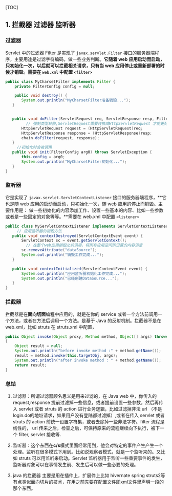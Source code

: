 [TOC]

## 1. 拦截器 过滤器 监听器

### 过滤器

Servlet 中的过滤器 Filter 是实现了 `javax.servlet.Filter` 接口的服务器端程序，主要用途是过滤字符编码，做一些业务判断。**它随着 web 应用启动而启动，只初始化一次，以后就可以拦截相关请求，只有当 web 应用停止或重新部署的时候才销毁。需要在 `web.xml` 中配置 `<filter>`**


```java
public class MyCharsetFilter implements Filter {
    private FilterConfig config = null;

    public void destroy() {
       System.out.println("MyCharsetFilter准备销毁...");
   }


   public void doFilter(ServletRequest req, ServletResponse resp, FilterChain chain) throws IOException, ServletException {
         // 强制类型转换,ServletRequest需要转换成HttpServletRequest 才能更好处理
       HttpServletRequest request = (HttpServletRequest)req;
       HttpServletResponse response = (HttpServletResponse)resp;
       chain.doFilter(request, response);
   }
     //初始化时会被调用
   public void init(FilterConfig arg0) throws ServletException {
       this.config = arg0;
       System.out.println("MyCharsetFilter初始化...");
   }
}
```


### 监听器

它是实现了 `javax.servlet.ServletContextListener` 接口的服务器端程序，**它也是随 web 应用的启动而启动，只初始化一次，随 web 应用的停止而销毁。主要作用是： 做一些初始化的内容添加工作、设置一些基本的内容、比如一些参数或者是一些固定的对象等等。**需要在 web.xml 中配置 `<listener>`


```java
public class MyServletContextListener implements ServletContextListener {
     // 应用监听器的销毁方法
   public void contextDestroyed(ServletContextEvent event) {
       ServletContext sc = event.getServletContext();
         // 在整个web应用销毁之前调用，将所有应用空间所设置的内容清空
       sc.removeAttribute("dataSource");
       System.out.println("销毁工作完成...");
   }

   public void contextInitialized(ServletContextEvent event) {
       System.out.println("应用监听器初始化工作完成...");
       System.out.println("已经创建DataSource...");
   }
}

```

### 拦截器

拦截器是在**面向切面**编程中应用的，就是在你的 service 或者一个方法前调用一个方法，或者在方法后调用一个方法。是基于 Java 的反射机制。拦截器不是在 web.xml，比如 struts 在 struts.xml 中配置，

```java
public Object invoke(Object proxy, Method method, Object[] args) throws Throwable
{
    Object result = null;
    System.out.println("before invoke method :" + method.getName());
    result = method.invoke(this.targetObj, args);
    System.out.println("after invoke method : " + method.getName());
    return result;
}
```

### 总结
1. 过滤器：所谓过滤器顾名思义是用来过滤的，在 Java web 中，你传入的 request,response 提前过滤掉一些信息，或者提前设置一些参数，然后再传入 servlet 或者 struts 的 action 进行业务逻辑，比如过滤掉非法 url （不是login.do的地址请求，如果用户没有登陆都过滤掉）,或者在传入 servlet 或者 struts 的 action 前统一设置字符集，或者去除掉一些非法字符。filter 流程是线性的， url 传来之后，检查之后，可保持原来的流程继续向下执行，被下一个 filter, servlet 接收等.

2. 监听器：这个东西在**c/s**模式里面经常用到，他会对特定的事件产生产生一个处理。监听在很多模式下用到。比如说观察者模式，就是一个监听来的。又比如 struts 可以用监听来启动。Servlet 监听器用于监听一些重要事件的发生，监听器对象可以在事情发生前、发生后可以做一些必要的处理。

3. java 的拦截器 主要是用在插件上，扩展件上比如 hivernate spring struts2等 有点类似面向切片的技术，在用之前先要在配置文件即xml文件里声明一段的那个东西。